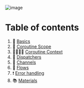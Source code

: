 ![image](https://miro.medium.com/max/1994/1*OEX52nKgM1SHGO4l1mvV1A.gif)
# Table of contents
1. :abcd: [Basics](#basics)
2. :microscope: [Coroutine Scope](#coroutine-scope)
3. :family_man_woman_girl_boy: [Coroutine Context](#coroutine-context)
4. :twisted_rightwards_arrows: [Dispatchers](#dispatchers)
5. :handshake: [Channels](#channels)
6. :rocket: [Flows](#flows)
7. :exclamation: [Error handling](#error-handling)
8. :books: [Materials](#materials)
